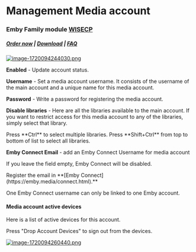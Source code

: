 # Management Media account

### Emby Family module **[WISECP](https://puqcloud.com/link.php?id=78)** 

##### [Order now](https://puqcloud.com/index.php?rp=/store/wisecp-module-emby-family) | [Download](https://download.puqcloud.com/WISECP/Product/PUQ_WISECP-Emby-Family/) | [FAQ](https://faq.puqcloud.com/)

[![image-1720094244030.png](https://doc.puq.info/uploads/images/gallery/2024-07/scaled-1680-/image-1720094244030.png)](https://doc.puq.info/uploads/images/gallery/2024-07/image-1720094244030.png)

**Enabled** - Update account status.

**Username** - Set a media account username. It consists of the username of the main account and a unique name for this media account.

**Password** - Write a password for registering the media account.

**Disable libraries** - Here are all the libraries available to the main account. If you want to restrict access for this media account to any of the libraries, simply select that library.

<p class="callout info">Press **Ctrl** to select multiple libraries.  
Press **Shift+Ctrl** from top to bottom of list to select all libraries.</p>

**Emby Connect Email** - add an Emby Connect Username for media account

<p class="callout info">If you leave the field empty, Emby Connect will be disabled.</p>

<p class="callout warning">Register the email in **[Emby Connect](https://emby.media/connect.html).** </p>

<p class="callout warning">One Emby Connect username can only be linked to one Emby account.</p>

#### Media account active devices

Here is a list of active devices for this account.

<p class="callout info">Press "Drop Account Devices" to sign out from the devices.</p>

[![image-1720094260440.png](https://doc.puq.info/uploads/images/gallery/2024-07/scaled-1680-/image-1720094260440.png)](https://doc.puq.info/uploads/images/gallery/2024-07/image-1720094260440.png)
